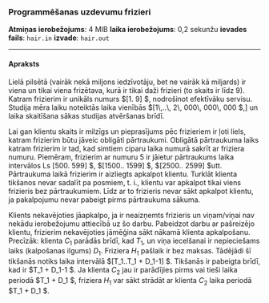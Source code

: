 ### Programmēšanas uzdevumu frizieri

**Atmiņas ierobežojums**: 4 MIB   **laika ierobežojums**: 0,2 sekunžu   **ievades fails**: `hair.in`   **izvade**: `hair.out`

---

#### Apraksts

Lielā pilsētā (vairāk nekā miljons iedzīvotāju, bet ne vairāk kā miljards) ir viena un tikai viena frizētava, kurā ir tikai daži frizieri (to skaits ir līdz $9$). Katram frizierim ir unikāls numurs $[1. 9] $, nodrošinot efektīvāku servisu. Studija mēra laiku noteiktās laika vienībās $[1\\,..\\, 2\\, 000\\, 000\\, 000 $,] un laika skaitīšana sākas studijas atvēršanas brīdī.

Lai gan klientu skaits ir milzīgs un pieprasījums pēc frizieriem ir ļoti liels, katram frizierim būtu jāveic obligāti pārtraukumi. Obligātā pārtraukuma laiks katram frizierim ir tad, kad simtiem ciparu laika numurā sakrīt ar friziera numuru. Piemēram, frizierim ar numuru $5$ ir jāietur pārtraukums laika intervālos Ls [500. 599] $, $[1500.. 1599] $, $[2500.. 2599] $utt. Pārtraukuma laikā frizierim ir aizliegts apkalpot klientu. Turklāt klienta tikšanos nevar sadalīt pa posmiem, t. i., klientu var apkalpot tikai viens frizieris bez pārtraukumiem. Līdz ar to frizieris nevar sākt apkalpot klientu, ja pakalpojumu nevar pabeigt pirms pārtraukuma sākuma.

Klients nekavējoties jāapkalpo, ja ir neaizņemts frizieris un viņam/viņai nav nekādu ierobežojumu attiecībā uz šo darbu. Pabeidzot darbu ar pašreizējo klientu, frizierim nekavējoties jāmēģina sākt nākamā klienta apkalpošanu. Precīzāk: klienta $C_1$ parādās brīdī, kad $T_1$, un viņa iecelšanai ir nepieciešams laiks (kalpošanas ilgums) $D_1$. Friziera $H_1$ pašlaik ir bez maksas. Tādējādi šī tikšanās notiks laika intervālā $[T_1..T_1 + D_1-1] $. Tikšanās ir pabeigta brīdī, kad ir $T_1 + D_1-1 $. Ja klienta $C_2$ jau ir parādījies pirms vai tieši laika periodā $T_1 + D_1 $, friziera $H_1$ var sākt strādāt ar klienta $C_2$ laika periodā $T_1 + D_1 $.
